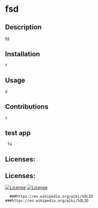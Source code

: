 # 
# fsd

 ## Description 
   fd

 ## Installation 
    f

## Usage 
    d

## Contributions 
    s
    
## test app 
     fa
## Licenses:

## Licenses:
[![License](https://img.shields.io/badge/afioh-efwa-brightgreen)](https://en.wikipedia.org/wiki/SOLID) [![License](https://img.shields.io/badge/efwg-wegaweg-yellow)](https://en.wikipedia.org/wiki/SOLID)
     
      ###https://en.wikipedia.org/wiki/SOLID ###https://en.wikipedia.org/wiki/SOLID


